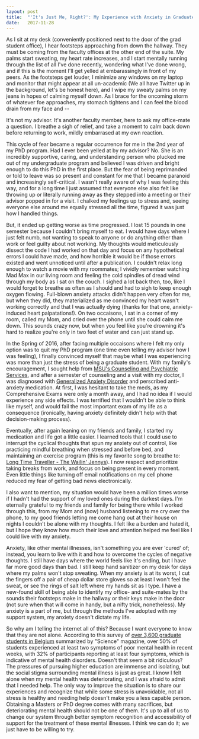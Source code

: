 ```yaml
---
layout: post
title:  "'It's Just Me, Right?': My Experience with Anxiety in Graduate School"
date:   2017-11-28
---
```


<p class="intro"><span class="dropcap">A</span>s I sit at my desk (conveniently positioned next to the door of the grad student office), I hear footsteps approaching from down the hallway. They must be coming from the faculty offices at the other end of the suite. My palms start sweating, my heart rate increases, and I start mentally running through the list of all I've done recently, wondering what I've done wrong, and if this is the moment I'll get yelled at embarassingly in front of my peers. As the footsteps get louder, I minimize any windows on my laptop and monitor that might appear at all un-academic (We all have Twitter up in the background, let's be honest here), and I wipe my sweaty palms on my jeans in hopes of calming myself down. As I brace for the oncoming storm of whatever foe approaches, my stomach tightens and I can feel the blood drain from my face and -- </p>

It's not my advisor. It's another faculty member, here to ask my office-mate a question. I breathe a sigh of relief, and take a moment to calm back down before returning to work, mildly embarrased at my own reaction. 

This cycle of fear became a regular occurrence for me in the 2nd year of my PhD program. Had I ever been yelled at by my advisor? No. She is an incredibly supportive, caring, and understanding person who plucked me out of my undergraduate program and believed I was driven and bright enough to do this PhD in the first place. But the fear of being reprimanded or told to leave was so present and constant for me that I became paranoid and increasingly self-critical. I wasn't really aware of why I was feeling this way, and for a long time I just assumed that everyone else also felt like throwing up or literally running away as they stepped into a meeting or their advisor popped in for a visit. I chalked my feelings up to stress and, seeing everyone else around me equally stressed all the time, figured it was just how I handled things.

But, it ended up getting worse as time progressed. I lost 15 pounds in one semester because I couldn't bring myself to eat. I would have days where I just felt numb, not wanting to speak to anyone or do anything other than work or feel guilty about not working. My thoughts would meticulously dissect the code I had worked on that day and focus on any hypothetical errors I could have made, and how horrible it would be if those errors existed and went unnoticed until after a publication. I couldn't relax long enough to watch a movie with my roommates; I vividly remember watching Mad Max in our living room and feeling the cold spindles of dread wind through my body as I sat on the couch. I sighed a lot back then, too, like I would forget to breathe as often as I should and had to sigh to keep enough oxygen flowing. Full-blown anxiety attacks didn't happen very often for me, but when they did, they materialized as me convinced my heart wasn't working correctly and that I was actually dying (thanks for that one, anxiety-induced heart palpatations!). On two occaisons, I sat in a corner of my room, called my Mom, and cried over the phone until she could calm me down. This sounds crazy now, but when you feel like you're drowning it's hard to realize you're only in two feet of water and can just stand up.

In the Spring of 2016, after facing multiple occaisons where I felt my only option was to quit my PhD program (one time even telling my advisor how I was feeling), I finally convinced myself that maybe what I was experiencing was more than just the stress of being a graduate student. With my family's encouragement, I sought help from [MSU's Counseling and Psychiatric Services](https://caps.msu.edu/about-us/), and after a semester of counseling and a visit with my doctor, I was diagnosed with [Generalized Anxiety Disorder](https://www.mayoclinic.org/diseases-conditions/generalized-anxiety-disorder/symptoms-causes/syc-20360803?utm_source=Google&utm_medium=abstract&utm_content=Generalized-anxiety-disorder&utm_campaign=Knowledge-panel) and perscribed anti-anxiety medication. At first, I was hesitant to take the meds, as my Comprehensive Exams were only a month away, and I had no idea if I would experience any side effects. I was terrified that I wouldn't be able to think like myself, and would fail the most important exam of my life as a consequence (ironically, having anxiety definitely didn't help with that decision-making process). 

Eventually, after again leaning on my friends and family, I started my medication and life got a little easier. I learned tools that I could use to interrupt the cyclical thoughts that spun my anxiety out of control, like practicing mindful breathing when stressed and before bed, and maintaining an exercise program (this is my favorite song to breathe to: [Long Time Traveller - The Wailin' Jennys](https://www.youtube.com/watch?v=we4dvlAd-2Q)). I now respect and prioritize taking breaks from work, and focus on being present in every moment. Even little things like turning off email notifications on my cell phone reduced my fear of getting bad news electronically. 

I also want to mention, my situation would have been a million times worse if I hadn't had the support of my loved ones during the darkest days. I'm eternally grateful to my friends and family for being there while I worked through this, from my Mom and (now) husband listening to me cry over the phone, to my good friends letting me come hang out at their house on nights I couldn't be alone with my thoughts. I felt like a burden and hated it, but I hope they know how much their love and attention helped me feel like I could live with my anxiety. 

Anxiety, like other mental illnesses, isn't something you are ever 'cured' of; instead, you learn to live with it and how to overcome the cycles of negative thoughts. I still have days where the world feels like it's ending, but I have far more good days than bad. I still keep hand sanitizer on my desk for days where my palms won't stop sweating. When my anxiety is at its worst, I cut the fingers off a pair of cheap dollar store gloves so at least I won't feel the sweat, or see the rings of salt left where my hands sit as I type. I have a new-found skill of being able to identify my office- and suite-mates by the sounds their footsteps make in the hallway or their keys make in the door (not sure when that will come in handy, but a nifty trick, nonetheless). My anxiety is a part of me, but through the methods I've adopted with my support system, my anxiety doesn't dictate my life.

So why am I telling the internet all of this? Because I want everyone to know that they are not alone. According to this survey of [over 3,600 graduate students in Belgium](http://www.sciencemag.org/careers/2017/04/phd-students-face-significant-mental-health-challenges) summarized by "Science" magazine, over 50% of students experienced at least two symptoms of poor mental health in recent weeks, with 32% of participants reporting at least four symptoms, which is indicative of mental health disorders. Doesn't that seem a bit ridiculous? The pressures of pursuing higher education are immense and isolating, but the social stigma surrounding mental illness is just as great. I know I felt alone when my mental health was deteriorating, and I was afraid to admit that I needed help. The only way to improve the situation is to share our experiences and recognize that while some stress is unavoidable, not all stress is healthy and needing help doesn't make you a less capable person. Obtaining a Masters or PhD degree comes with many sacrifices, but deteriorating mental health should not be one of them. It's up to all of us to change our system through better symptom recognition and accessibility of support for the treatment of these mental illnesses. I think we can do it; we just have to be willing to try.
